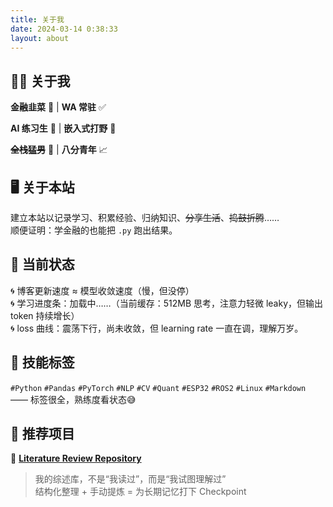 ```yaml
---
title: 关于我
date: 2024-03-14 0:38:33
layout: about
---
```


## 👨‍💻 关于我

**金融韭菜** 🌱 | **WA 常驻** ✅

**AI 练习生** 🤖 | **嵌入式打野** 🔧

**~~全栈猛男~~** 💪 | **八分青年** 📈

## 🖥️ 关于本站

建立本站以记录学习、积累经验、归纳知识、~~分享生活~~、~~捣鼓折腾~~……  
顺便证明：学金融的也能把 `.py` 跑出结果。

## 🚗 当前状态

🌀 博客更新速度 ≈ 模型收敛速度（慢，但没停）  
🌀 学习进度条：加载中……（当前缓存：512MB 思考，注意力轻微 leaky，但输出 token 持续增长）  
🌀 loss 曲线：震荡下行，尚未收敛，但 learning rate 一直在调，理解万岁。

## 🧰 技能标签

`#Python` `#Pandas` `#PyTorch` `#NLP` `#CV` `#Quant` `#ESP32` `#ROS2` `#Linux` `#Markdown`  
—— 标签很全，熟练度看状态😅

## 📝 推荐项目

🌟 **[Literature Review Repository](https://github.com/DukeZhu513/literature-reviews)**

> 我的综述库，不是“我读过”，而是“我试图理解过”  
> 结构化整理 + 手动提炼 = 为长期记忆打下 Checkpoint
